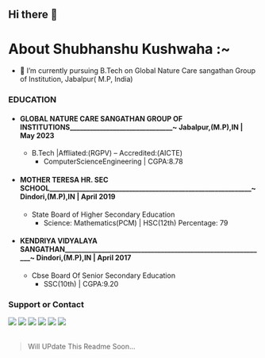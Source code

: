 ## Hi there 👋

# About Shubhanshu Kushwaha :~

- 🔭 I’m currently pursuing B.Tech on Global Nature Care sangathan Group of Institution, Jabalpur( M.P, India)

###  EDUCATION
 
- #### GLOBAL NATURE CARE SANGATHAN GROUP OF INSTITUTIONS_______________________________~ Jabalpur,(M.P),IN | May 2023                                           
  - B.Tech |Affliated:(RGPV) – Accredited:(AICTE)     
      - ComputerScienceEngineering | CGPA:8.78
   
- #### MOTHER TERESA HR. SEC SCHOOL_____________________________________________________________~ Dindori,(M.P),IN | April 2019

   - State Board of Higher Secondary Education
      - Science: Mathematics(PCM) | HSC(12th) Percentage: 79
   
- #### KENDRIYA VIDYALAYA SANGATHAN_____________________________________________________________~ Dindori,(M.P),IN | April 2017
   
   - Cbse Board Of Senior Secondary Education
     - SSC(10th) | CGPA:9.20
 
 ### Support or Contact
<div>
<a href="https://twitter.com/intent/follow?screen_name=shubhanshukus15"><img src="https://img.shields.io/badge/Shubhanshu--1507-%231DA1F2.svg?style=for-the-badge&logo=Twitter&logoColor=white"></a>
<a href="https://www.linkedin.com/in/shubhanshu-kushwaha-850b87141/"><img src="https://img.shields.io/badge/linkedin-%230077B5.svg?style=for-the-badge&logo=linkedin&logoColor=white"></a>
<a href="mailto:Shubhanshulushwaha2050@gmail.com"><img src="https://img.shields.io/badge/Gmail-D14836?style=for-the-badge&logo=gmail&logoColor=white"></a>
<a href="https://www.facebook.com/shubhanshu.kushwaha.15/"><img src="https://img.shields.io/badge/Facebook-%231877F2.svg?style=for-the-badge&logo=Facebook&logoColor=white"></a>
<a href="https://https://t.me/Shubhanshu15"><img src="https://img.shields.io/badge/Telegram-2CA5E0?style=for-the-badge&logo=telegram&logoColor=white"></a>
<a href="https://www.instagram.com/shubhanshu15_/"><img src="https://img.shields.io/badge/Shubhanshu15__-%23E4405F.svg?style=for-the-badge&logo=Instagram&logoColor=white"/></a>

 </div><br>
 
> Will UPdate This Readme Soon...

